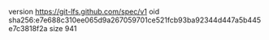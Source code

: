 version https://git-lfs.github.com/spec/v1
oid sha256:e7e688c310ee065d9a267059701ce521fcb93ba92344d447a5b445e7c3818f2a
size 941

